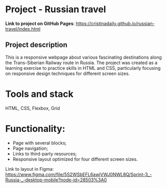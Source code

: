 # Project - Russian travel

**Link to project on GitHub Pages**: https://cristinadaily.github.io/russian-travel/index.html


## Project description

This is a responsive webpage about  various fascinating destinations along the Trans-Siberian Railway route in Russia. The project was created as a learning exercise to practice skills in HTML and CSS, particularly focusing on responsive design techniques for different screen sizes.

# Tools and stack
HTML, CSS, Flexbox, Grid

# Functionality:
- Page with several blocks;
- Page navigation;
- Links to third-party resources;
- Responsive layout optimized for four different screen sizes.

Link to layout in Figma: https://www.figma.com/file/5S2WSbEFL6awjVWJ0NWL8Q/Sprint-3_-Russia-_-desktop-mobile?node-id=28503%3A0





